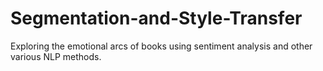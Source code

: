 # Segmentation-and-Style-Transfer


Exploring the emotional arcs of books using sentiment analysis and other various NLP methods.

